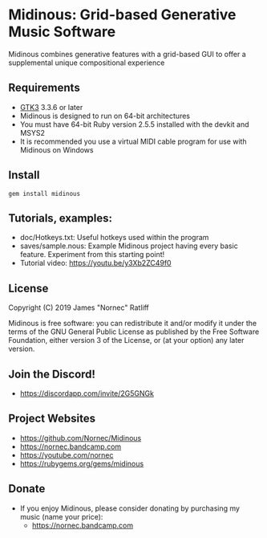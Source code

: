 # Midinous: Grid-based Generative Music Software

Midinous combines generative features with a grid-based GUI to offer a supplemental unique compositional experience

## Requirements

* [GTK3](http://www.gtk.org/) 3.3.6 or later
* Midinous is designed to run on 64-bit architectures
* You must have 64-bit Ruby version 2.5.5 installed with the devkit and MSYS2
* It is recommended you use a virtual MIDI cable program for use with Midinous on Windows

## Install

    gem install midinous

## Tutorials, examples:

* doc/Hotkeys.txt: Useful hotkeys used within the program
* saves/sample.nous: Example Midinous project having every basic feature. Experiment from this starting point!
* Tutorial video: https://youtu.be/y3Xb2ZC49f0

## License

Copyright (C) 2019 James "Nornec" Ratliff

Midinous is free software: you can redistribute it and/or modify
it under the terms of the GNU General Public License as published by
the Free Software Foundation, either version 3 of the License, or
(at your option) any later version.

## Join the Discord!

* https://discordapp.com/invite/2G5GNGk

## Project Websites

* https://github.com/Nornec/Midinous
* https://nornec.bandcamp.com
* https://youtube.com/nornec
* https://rubygems.org/gems/midinous

## Donate

* If you enjoy Midinous, please consider donating by purchasing my music (name your price):
    * https://nornec.bandcamp.com
